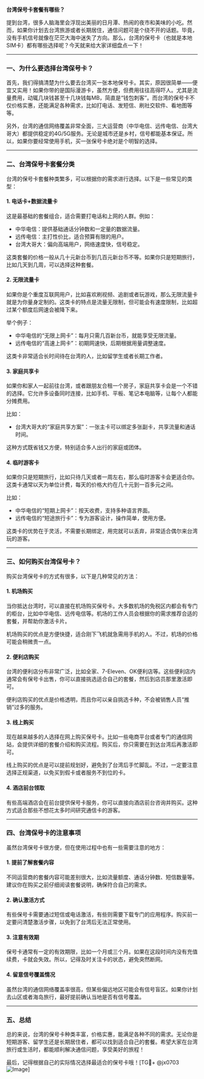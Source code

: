 **台湾保号卡套餐有哪些？**

提到台湾，很多人脑海里会浮现出美丽的日月潭、热闹的夜市和美味的小吃。然而，如果你计划去台湾旅游或者长期居住，通信问题可是个绕不开的话题。毕竟，没有手机信号就像在茫茫大海中迷失了方向。那么，台湾的保号卡（也就是本地SIM卡）都有哪些选择呢？今天就来给大家详细盘点一下！

---

### **一、为什么要选择台湾保号卡？**

首先，我们得搞清楚为什么要去台湾买一张本地保号卡。其实，原因很简单——便宜又实用！如果你带的是国际漫游卡，虽然方便，但费用往往高得吓人。尤其是流量费用，动辄几块钱甚至十几块钱每MB，简直是“钱包刺客”。而台湾的保号卡不仅价格实惠，还能满足各种需求，比如打电话、发短信、刷社交软件、看地图等等。

另外，台湾的通信网络覆盖非常全面，三大运营商（中华电信、远传电信、台湾大哥大）都提供稳定的4G/5G服务。无论是城市还是乡村，信号都能基本保证。所以，如果你要经常使用手机，买一张保号卡绝对是个明智的选择。

---

### **二、台湾保号卡套餐分类**

台湾的保号卡套餐种类繁多，可以根据你的需求进行选择。以下是一些常见的类型：

#### 1. **电话卡+数据流量卡**
这是最基础的套餐组合，适合需要打电话和上网的人群。例如：
- 中华电信：提供基础通话分钟数和一定量的数据流量。
- 远传电信：主打性价比，适合预算有限的用户。
- 台湾大哥大：偏向高端用户，网络速度快，信号稳定。

这类套餐的价格一般从几十元新台币到几百元新台币不等。如果你只是短期旅行，比如几天到几周，可以选择这种套餐。

#### 2. **无限流量卡**
如果你是个重度互联网用户，比如喜欢刷视频、追剧或者玩游戏，那么无限流量卡就是为你量身定制的。这类卡的特点是流量无限制，但可能会有速度限制，比如超过某个额度后网速会被降下来。

举个例子：
- 中华电信的“无限上网卡”：每月只需几百新台币，就能享受无限流量。
- 远传电信的“高速上网卡”：初期网速快，后期根据用量调整速度。

这类卡非常适合长时间待在台湾的人，比如留学生或者长期工作者。

#### 3. **家庭共享卡**
如果你和家人一起前往台湾，或者跟朋友合租一个房子，家庭共享卡会是一个不错的选择。它允许多设备同时连接，比如手机、平板、笔记本电脑等，让每个人都能分摊费用。

比如：
- 台湾大哥大的“家庭共享方案”：一张主卡可以绑定多张副卡，共享流量和通话时间。

这种方式既省钱又方便，特别适合多人出行的家庭或团体。

#### 4. **临时游客卡**
如果你只是短期旅行，比如只待几天或者一周左右，那么临时游客卡会更适合你。这类卡通常以天为单位计费，每天的价格大约在几十元到一百多元之间。

比如：
- 中华电信的“短期上网卡”：按天收费，支持多种语言界面。
- 远传电信的“短途旅行卡”：专为游客设计，操作简单，使用方便。

这类卡的优势在于灵活，不需要长期绑定，用完就可以丢弃，非常适合偶尔来台湾玩的游客。

---

### **三、如何购买台湾保号卡？**

购买台湾保号卡的方式有很多，以下是几种常见的方法：

#### 1. **机场购买**
当你抵达台湾时，可以直接在机场购买保号卡。大多数机场的免税区内都会有专门的柜台，比如中华电信、远传电信等。机场的工作人员会根据你的需求推荐合适的套餐，并帮助你激活卡片。

机场购买的优点是方便快捷，适合刚下飞机就急需用手机的人。不过，机场的价格可能会稍微贵一点。

#### 2. **便利店购买**
台湾的便利店分布非常广泛，比如全家、7-Eleven、OK便利店等。这些便利店内通常会有保号卡出售，你可以直接挑选适合自己的套餐，然后到店员那里激活即可。

便利店购买的优点是价格透明，而且你可以亲自挑选卡种，不会被销售人员“推销”过多的服务。

#### 3. **线上购买**
现在越来越多的人选择在网上购买保号卡。比如一些电商平台或者专门的通信网站，会提供详细的套餐介绍和购买流程。购买后，你只需要在到达台湾后再激活即可。

线上购买的优点是可以提前规划好，避免到了台湾后手忙脚乱。不过，一定要注意选择正规渠道，以免买到假卡或者服务不到位的卡。

#### 4. **酒店前台领取**
有些高端酒店会在前台提供保号卡服务，你可以直接向酒店前台咨询并购买。这种方式适合那些不想花太多时间研究通信卡的游客。

---

### **四、台湾保号卡的注意事项**

虽然台湾保号卡很方便，但在使用过程中也有一些需要注意的地方：

#### 1. **提前了解套餐内容**
不同运营商的套餐内容可能差别很大，比如流量额度、通话分钟数、短信数量等。建议你在购买之前仔细阅读套餐说明，确保符合自己的需求。

#### 2. **确认激活方式**
有些保号卡需要通过短信或电话激活，有些则需要下载专门的应用程序。购买前一定要问清楚激活步骤，以免到了台湾后无法正常使用。

#### 3. **注意有效期**
保号卡通常有一定的有效期限，比如一个月或三个月。如果在这段时间内没有充值续费，卡就会失效。所以，记得及时关注卡的状态，避免突然断网。

#### 4. **留意信号覆盖情况**
虽然台湾的通信网络覆盖率很高，但某些偏远地区可能会有信号盲区。如果你计划去山区或者海岛旅行，最好提前确认当地是否有信号覆盖。

---

### **五、总结**

总的来说，台湾的保号卡种类丰富，价格实惠，能满足各种不同的需求。无论你是短期游客、留学生还是长期居住者，都可以找到适合自己的套餐。希望大家在台湾旅行或生活时，都能顺利解决通信问题，享受美好的旅程！

最后，记得根据自己的实际情况选择最适合的保号卡哦！[TG💪+ @jx0703 ![Image](https://github.com/user-attachments/assets/dbca1d08-cadb-493c-b0ec-ad6f7a83f270)]